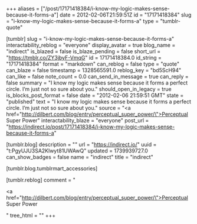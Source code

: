 +++
aliases = ["/post/17171418384/i-know-my-logic-makes-sense-because-it-forms-a"]
date = 2012-02-06T21:59:51Z
id = "17171418384"
slug = "i-know-my-logic-makes-sense-because-it-forms-a"
type = "tumblr-quote"

[tumblr]
slug = "i-know-my-logic-makes-sense-because-it-forms-a"
interactability_reblog = "everyone"
display_avatar = true
blog_name = "indirect"
is_blazed = false
is_blaze_pending = false
short_url = "https://tmblr.co/ZY3jbyF-VmqG"
id = 17171418384.0
id_string = "17171418384"
format = "markdown"
can_reblog = false
type = "quote"
can_blaze = false
timestamp = 1328565591.0
reblog_key = "bd5ScH94"
can_like = false
note_count = 0.0
can_send_in_message = true
can_reply = false
summary = "I know my logic makes sense because it forms a perfect circle. I’m just not so sure about you."
should_open_in_legacy = true
is_blocks_post_format = false
date = "2012-02-06 21:59:51 GMT"
state = "published"
text = "I know my logic makes sense because it forms a perfect circle. I’m just not so sure about you."
source = "<a href=\"http://dilbert.com/blog/entry/perceptual_super_power/\">Perceptual Super Power</a>"
interactability_blaze = "everyone"
post_url = "https://indirect.io/post/17171418384/i-know-my-logic-makes-sense-because-it-forms-a"

[tumblr.blog]
description = ""
url = "https://indirect.io/"
uuid = "t:PgyUJU3SA2Klwyt81UWAwQ"
updated = 1739939727.0
can_show_badges = false
name = "indirect"
title = "indirect"

[tumblr.blog.tumblrmart_accessories]

[tumblr.reblog]
comment = "<p><a href=\"http://dilbert.com/blog/entry/perceptual_super_power/\">Perceptual Super Power</a></p>"
tree_html = ""
+++
